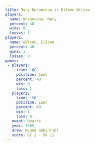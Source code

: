 ```yaml
---
title: Mary Duranceau vs Eileen Wilson
player1:               
  name: Duranceau, Mary
  percent: 48          
  wins: 0              
  losses: 1            
player2:               
  name: Wilson, Eileen 
  percent: 40          
  wins: 1              
  losses: 0            
games:
 - player1:        
     team: 'QC'    
     position: Lead
     percent: 48   
     win: 0        
     loss: 1       
   player2:        
     team: 'SK'    
     position: Lead
     percent: 40   
     win: 1        
     loss: 0       
   event: Hearts        
   year: 1985           
   draw: Round Robin(10)
   score: QC 2 - SK 11  
---
```

